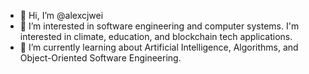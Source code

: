 - 👋 Hi, I’m @alexcjwei
- 👀 I’m interested in software engineering and computer systems. I'm interested in climate, education, and blockchain tech applications.
- 🌱 I’m currently learning about Artificial Intelligence, Algorithms, and Object-Oriented Software Engineering.

<!---
alexcjwei/alexcjwei is a ✨ special ✨ repository because its `README.md` (this file) appears on your GitHub profile.
You can click the Preview link to take a look at your changes.
--->
